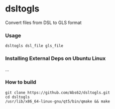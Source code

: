 # dsltogls

Convert files from DSL to GLS format

### Usage
```
dsltogls dsl_file gls_file
```
### Installing External Deps on Ubuntu Linux
...
### How to build
```
git clone https://github.com/Abs62/dsltogls.git
cd dsltogls
/usr/lib/x86_64-linux-gnu/qt5/bin/qmake && make
```
